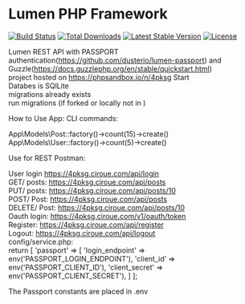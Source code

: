 # Lumen PHP Framework

[![Build Status](https://travis-ci.org/laravel/lumen-framework.svg)](https://travis-ci.org/laravel/lumen-framework)
[![Total Downloads](https://img.shields.io/packagist/dt/laravel/framework)](https://packagist.org/packages/laravel/lumen-framework)
[![Latest Stable Version](https://img.shields.io/packagist/v/laravel/framework)](https://packagist.org/packages/laravel/lumen-framework)
[![License](https://img.shields.io/packagist/l/laravel/framework)](https://packagist.org/packages/laravel/lumen-framework)

Lumen REST API with PASSPORT authentication(https://github.com/dusterio/lumen-passport)  and Guzzle(https://docs.guzzlephp.org/en/stable/quickstart.html) </br>
project hosted on https://phpsandbox.io/n/4pksg Start</br>
Databes is SQlLite</br>
migrations already exists</br>
run migrations (if forked or locally not in )</br>


How to Use App:
CLI commands:

App\Models\Post::factory()->count(15)->create()</br>
App\Models\User::factory()->count(5)->create()

Use for REST Postman:

User login https://4pksg.ciroue.com/api/login</br>
GET/ posts: https://4pksg.ciroue.com/api/posts</br>
PUT/ posts: https://4pksg.ciroue.com/api/posts/10</br>
POST/ Post: https://4pksg.ciroue.com/api/posts</br>
DELETE/ Post: https://4pksg.ciroue.com/api/posts/10</br>
Oauth login: https://4pksg.ciroue.com/v1/oauth/token</br>
Register: https://4pksg.ciroue.com/api/register</br>
Logout: https://4pksg.ciroue.com/api/logout</br>
config/service.php:</br>
return [
    'passport' => [
        'login_endpoint' => env('PASSPORT_LOGIN_ENDPOINT'),
        'client_id' => env('PASSPORT_CLIENT_ID'),
        'client_secret' => env('PASSPORT_CLIENT_SECRET'),
    ]
];

The Passport constants are placed in .env
